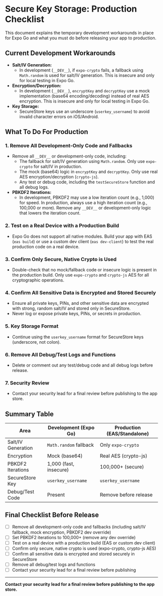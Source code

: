 # Secure Key Storage: Production Checklist

This document explains the temporary development workarounds in place for Expo Go and what you must do before releasing your app to production.

## Current Development Workarounds

- **Salt/IV Generation:**
  - In development (`__DEV__`), if `expo-crypto` fails, a fallback using `Math.random` is used for salt/IV generation. This is insecure and only for local testing in Expo Go.
- **Encryption/Decryption:**
  - In development (`__DEV__`), `encryptKey` and `decryptKey` use a mock implementation (base64 encoding/decoding) instead of real AES encryption. This is insecure and only for local testing in Expo Go.
- **Key Storage:**
  - SecureStore keys use an underscore (`userkey_username`) to avoid invalid character errors on iOS/Android.


## What To Do For Production

### 1. Remove All Development-Only Code and Fallbacks
- Remove all `__DEV__` or development-only code, including:
  - The fallback for salt/IV generation using `Math.random`. Only use `expo-crypto` for salt/IV in production.
  - The mock (base64) logic in `encryptKey` and `decryptKey`. Only use real AES encryption/decryption (`crypto-js`).
  - Any test or debug code, including the `testSecureStore` function and all debug logs.
- **PBKDF2 Iterations:**
  - In development, PBKDF2 may use a low iteration count (e.g., 1,000) for speed. In production, always use a high iteration count (e.g., 100,000 or more). Remove any `__DEV__` or development-only logic that lowers the iteration count.

### 2. Test on a Real Device with a Production Build
- Expo Go does not support all native modules. Build your app with EAS (`eas build`) or use a custom dev client (`eas dev-client`) to test the real production code on a real device.

### 3. Confirm Only Secure, Native Crypto is Used
- Double-check that no mock/fallback code or insecure logic is present in the production build. Only use `expo-crypto` and `crypto-js` AES for all cryptographic operations.

### 4. Confirm All Sensitive Data is Encrypted and Stored Securely
- Ensure all private keys, PINs, and other sensitive data are encrypted with strong, random salt/IV and stored only in SecureStore.
- Never log or expose private keys, PINs, or secrets in production.

### 5. Key Storage Format
- Continue using the `userkey_username` format for SecureStore keys (underscore, not colon).

### 6. Remove All Debug/Test Logs and Functions
- Delete or comment out any test/debug code and all debug logs before release.

### 7. Security Review
- Contact your security lead for a final review before publishing to the app store.

## Summary Table
| Area                | Development (Expo Go)         | Production (EAS/Standalone)         |
|---------------------|-------------------------------|-------------------------------------|
| Salt/IV Generation  | `Math.random` fallback        | Only `expo-crypto`                  |
| Encryption          | Mock (base64)                 | Real AES (crypto-js)                |
| PBKDF2 Iterations   | 1,000 (fast, insecure)        | 100,000+ (secure)                   |
| SecureStore Key     | `userkey_username`            | `userkey_username`                  |
| Debug/Test Code     | Present                       | Remove before release               |

## Final Checklist Before Release

- [ ] Remove all development-only code and fallbacks (including salt/IV fallback, mock encryption, PBKDF2 dev override)
- [ ] Set PBKDF2 iterations to 100,000+ (remove any dev override)
- [ ] Test on a real device with a production build (EAS or custom dev client)
- [ ] Confirm only secure, native crypto is used (expo-crypto, crypto-js AES)
- [ ] Confirm all sensitive data is encrypted and stored securely in SecureStore
- [ ] Remove all debug/test logs and functions
- [ ] Contact your security lead for a final review before publishing

---

**Contact your security lead for a final review before publishing to the app store.**
